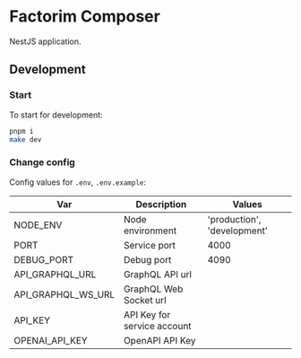 # Factorim Composer

NestJS application.

## Development

### Start

To start for development:

```bash
pnpm i
make dev
```

### Change config

Config values for `.env`, `.env.example`:

| Var                | Description                 | Values                      |
| ------------------ | --------------------------- | --------------------------- |
| NODE_ENV           | Node environment            | 'production', 'development' |
| PORT               | Service port                | 4000                        |
| DEBUG_PORT         | Debug port                  | 4090                        |
| API_GRAPHQL_URL    | GraphQL API url             |                             |
| API_GRAPHQL_WS_URL | GraphQL Web Socket url      |                             |
| API_KEY            | API Key for service account |                             |
| OPENAI_API_KEY     | OpenAPI API Key             |                             |
